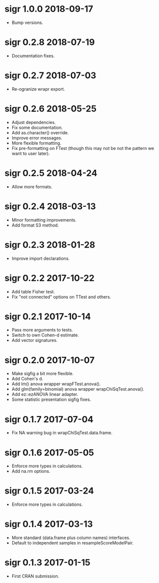
# sigr 1.0.0 2018-09-17

 * Bump versions.
 
# sigr 0.2.8 2018-07-19

 * Documentation fixes.
 
# sigr 0.2.7 2018-07-03

 * Re-ogranize wrapr export.

# sigr 0.2.6 2018-05-25

 * Adjust dependencies.
 * Fix some documentation.
 * Add as.character() override.
 * Improve error messages.
 * More flexible formatting.
 * Fix pre-formatting on FTest (though this may not be not the pattern we want to user later).

# sigr 0.2.5 2018-04-24

 * Allow more formats.

# sigr 0.2.4 2018-03-13

 * Minor formatting improvements.
 * Add format S3 method.

# sigr 0.2.3 2018-01-28

 * Improve import declarations.

# sigr 0.2.2 2017-10-22

 * Add table Fisher test.
 * Fix "not connected" options on TTest and others.

# sigr 0.2.1 2017-10-14

 * Pass more arguments to tests.
 * Switch to own Cohen-d estimate.
 * Add vector signatures.

# sigr 0.2.0 2017-10-07

 * Make sigfig a bit more flexible.
 * Add Cohen's d.
 * Add lm() anova wrapper wrapFTest.anova().
 * Add glm(family=binomial) anova wrapper wrapChiSqTest.anova().
 * Add ez::ezANOVA linear adapter.
 * Some statistic presentation sigfig fixes.

# sigr 0.1.7 2017-07-04

 * Fix NA warning bug in wrapChiSqTest.data.frame.

# sigr 0.1.6 2017-05-05

 * Enforce more types in calculations.
 * Add na.rm options.
 
# sigr 0.1.5 2017-03-24

 * Enforce more types in calculations.

# sigr 0.1.4 2017-03-13

 * More standard (data.frame plus column names) interfaces.
 * Default to independent samples in resampleScoreModelPair.

# sigr 0.1.3 2017-01-15

 * First CRAN submission.
